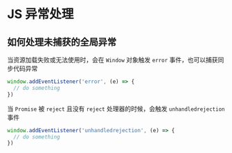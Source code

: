 # JS 异常处理

## 如何处理未捕获的全局异常

当资源加载失败或无法使用时，会在 `Window` 对象触发 `error` 事件，也可以捕获同步代码异常
```js
window.addEventListener('error', (e) => {
  // do something
})
```

当 `Promise` 被 `reject` 且没有 `reject` 处理器的时候，会触发 `unhandledrejection` 事件
```js
window.addEventListener('unhandledrejection', (e) => {
  // do something
})
```
